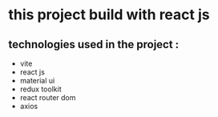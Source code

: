 <h1>this project build with react js</h1>
<h2>technologies used in the project :</h2>
<ul>
  <li>vite</li>
  <li>react js</li>
  <li>material ui</li>
  <li>redux toolkit</li>
  <li>react router dom</li>
  <li>axios</li>
</ul>

